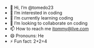 - 👋 Hi, I’m @tomedo23
- 👀 I’m interested in coding
- 🌱 I’m currently learning coding
- 💞️ I’m looking to collaborate on coding
- 📫 How to reach me itommy@live.com
- 😄 Pronouns: He
- ⚡ Fun fact: 2+2=4

<!---
tomedo23/tomedo23 is a ✨ special ✨ repository because its `README.md` (this file) appears on your GitHub profile.
You can click the Preview link to take a look at your changes.
--->
